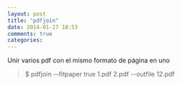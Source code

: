 ```yaml
---
layout: post
title: "pdfjoin"
date: 2014-01-27 18:53
comments: true
categories: 
---
```

Unir varios pdf con el mismo formato de página en uno

>$ pdfjoin --fitpaper true 1.pdf 2.pdf --outfile 12.pdf 

